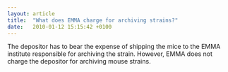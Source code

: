 ```yaml
---
layout: article
title:  "What does EMMA charge for archiving strains?"
date:   2010-01-12 15:15:42 +0100
---
```


The depositor has to bear the expense of shipping the mice to the EMMA institute responsible for archiving the strain. However, EMMA does not charge the depositor for archiving mouse strains.